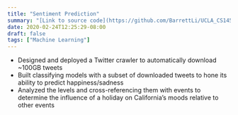 ```yaml
---
title: "Sentiment Prediction"
summary: "[Link to source code](https://github.com/BarrettLi/UCLA_CS145/tree/master/Project/10-Moodbusers)"
date: 2020-02-24T12:25:29-08:00
draft: false
tags: ["Machine Learning"]
---
```

* Designed and deployed a Twitter crawler to automatically download ~100GB tweets
* Built classifying models with a subset of downloaded tweets to hone its ability to predict happiness/sadness
* Analyzed the levels and cross-referencing them with events to determine the influence of a holiday on California’s moods relative to other events

